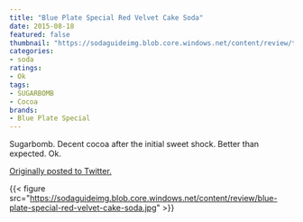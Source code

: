 ```yaml
---
title: "Blue Plate Special Red Velvet Cake Soda"
date: 2015-08-18
featured: false
thumbnail: "https://sodaguideimg.blob.core.windows.net/content/review/thumbs/blue-plate-special-red-velvet-cake-soda.jpg"
categories:
- soda
ratings:
- Ok
tags:
- SUGARBOMB
- Cocoa
brands:
- Blue Plate Special
---
```


Sugarbomb. Decent cocoa after the initial sweet shock. Better than expected. Ok.

[Originally posted to Twitter.](https://twitter.com/Cavorter/status/633694596237660160)

{{< figure src="https://sodaguideimg.blob.core.windows.net/content/review/blue-plate-special-red-velvet-cake-soda.jpg" >}}
